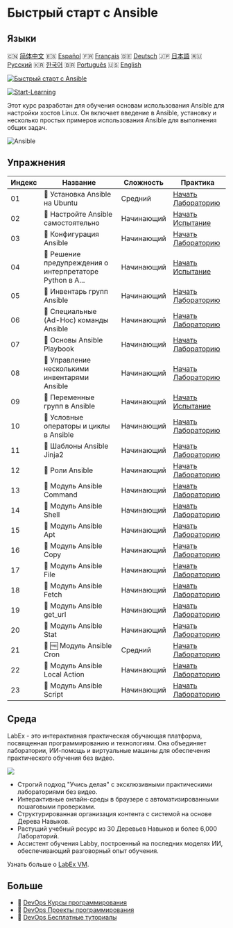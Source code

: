 # Быстрый старт с Ansible

## Языки

🇨🇳 [简体中文](README_zh.md) 🇪🇸 [Español](README_es.md) 🇫🇷 [Français](README_fr.md) 🇩🇪 [Deutsch](README_de.md) 🇯🇵 [日本語](README_ja.md) 🇷🇺 [Русский](README_ru.md) 🇰🇷 [한국어](README_ko.md) 🇧🇷 [Português](README_pt.md) 🇺🇸 [English](README.md) 

[![Быстрый старт с Ansible](https://cover-creator.labex.io/quick-start-with-ansible.png?lang=ru)](https://labex.io/ru/courses/quick-start-with-ansible)

[![Start-Learning](https://img.shields.io/badge/Start-Learning-whitesmoke?style=for-the-badge)](https://labex.io/ru/courses/quick-start-with-ansible)

Этот курс разработан для обучения основам использования Ansible для настройки хостов Linux. Он включает введение в Ansible, установку и несколько простых примеров использования Ansible для выполнения общих задач.

![Ansible](https://img.shields.io/badge/Ansible-whitesmoke?style=for-the-badge&logo=ansible)


## Упражнения

|   Индекс | Название                                                  | Сложность   | Практика                                                                                                                                 |
|----------|-----------------------------------------------------------|-------------|------------------------------------------------------------------------------------------------------------------------------------------|
|       01 | 📖  Установка Ansible на Ubuntu                           | Средний     | <a target='_blank' href='https://labex.io/ru/tutorials/ansible-ansible-installation-on-ubuntu-67172'>Начать Лабораторию</a>              |
|       02 | 🎯  Настройте Ansible самостоятельно                      | Начинающий  | <a target='_blank' href='https://labex.io/ru/tutorials/ansible-setup-ansible-by-yourself-390383'>Начать Испытание</a>                    |
|       03 | 📖  Конфигурация Ansible                                  | Начинающий  | <a target='_blank' href='https://labex.io/ru/tutorials/ansible-ansible-configuration-390437'>Начать Лабораторию</a>                      |
|       04 | 🎯  Решение предупреждения о интерпретаторе Python в A... | Начинающий  | <a target='_blank' href='https://labex.io/ru/tutorials/ansible-resolving-ansible-python-interpreter-warning-390490'>Начать Испытание</a> |
|       05 | 📖  Инвентарь групп Ansible                               | Начинающий  | <a target='_blank' href='https://labex.io/ru/tutorials/ansible-ansible-groups-inventory-290160'>Начать Лабораторию</a>                   |
|       06 | 📖  Специальные (Ad-Hoc) команды Ansible                  | Начинающий  | <a target='_blank' href='https://labex.io/ru/tutorials/ansible-ansible-ad-hoc-commands-390441'>Начать Лабораторию</a>                    |
|       07 | 📖  Основы Ansible Playbook                               | Начинающий  | <a target='_blank' href='https://labex.io/ru/tutorials/ansible-ansible-playbook-basics-390426'>Начать Лабораторию</a>                    |
|       08 | 📖  Управление несколькими инвентарями Ansible            | Начинающий  | <a target='_blank' href='https://labex.io/ru/tutorials/ansible-manage-multiple-ansible-inventories-290193'>Начать Лабораторию</a>        |
|       09 | 🎯  Переменные групп в Ansible                            | Начинающий  | <a target='_blank' href='https://labex.io/ru/tutorials/ansible-ansible-group-variables-96690'>Начать Испытание</a>                       |
|       10 | 📖  Условные операторы и циклы в Ansible                  | Начинающий  | <a target='_blank' href='https://labex.io/ru/tutorials/ansible-ansible-conditionals-and-loops-390455'>Начать Лабораторию</a>             |
|       11 | 📖  Шаблоны Ansible Jinja2                                | Начинающий  | <a target='_blank' href='https://labex.io/ru/tutorials/ansible-ansible-jinja2-templates-390470'>Начать Лабораторию</a>                   |
|       12 | 📖  Роли Ansible                                          | Начинающий  | <a target='_blank' href='https://labex.io/ru/tutorials/ansible-ansible-roles-390467'>Начать Лабораторию</a>                              |
|       13 | 📖  Модуль Ansible Command                                | Начинающий  | <a target='_blank' href='https://labex.io/ru/tutorials/ansible-ansible-command-module-290161'>Начать Лабораторию</a>                     |
|       14 | 📖  Модуль Ansible Shell                                  | Начинающий  | <a target='_blank' href='https://labex.io/ru/tutorials/ansible-ansible-shell-module-289409'>Начать Лабораторию</a>                       |
|       15 | 📖  Модуль Ansible Apt                                    | Начинающий  | <a target='_blank' href='https://labex.io/ru/tutorials/ansible-ansible-apt-module-289651'>Начать Лабораторию</a>                         |
|       16 | 📖  Модуль Ansible Copy                                   | Начинающий  | <a target='_blank' href='https://labex.io/ru/tutorials/ansible-ansible-copy-module-289653'>Начать Лабораторию</a>                        |
|       17 | 📖  Модуль Ansible File                                   | Начинающий  | <a target='_blank' href='https://labex.io/ru/tutorials/ansible-ansible-file-module-289654'>Начать Лабораторию</a>                        |
|       18 | 📖  Модуль Ansible Fetch                                  | Начинающий  | <a target='_blank' href='https://labex.io/ru/tutorials/ansible-ansible-fetch-module-290159'>Начать Лабораторию</a>                       |
|       19 | 📖  Модуль Ansible get_url                                | Начинающий  | <a target='_blank' href='https://labex.io/ru/tutorials/ansible-ansible-get-url-module-290188'>Начать Лабораторию</a>                     |
|       20 | 📖  Модуль Ansible Stat                                   | Начинающий  | <a target='_blank' href='https://labex.io/ru/tutorials/ansible-ansible-stat-module-290192'>Начать Лабораторию</a>                        |
|       21 | 📖 🆓 Модуль Ansible Cron                                 | Средний     | <a target='_blank' href='https://labex.io/ru/tutorials/ansible-ansible-cron-module-290157'>Начать Лабораторию</a>                        |
|       22 | 📖  Модуль Ansible Local Action                           | Начинающий  | <a target='_blank' href='https://labex.io/ru/tutorials/ansible-ansible-local-action-module-290189'>Начать Лабораторию</a>                |
|       23 | 📖  Модуль Ansible Script                                 | Начинающий  | <a target='_blank' href='https://labex.io/ru/tutorials/ansible-ansible-script-module-289411'>Начать Лабораторию</a>                      |

## Среда

LabEx - это интерактивная практическая обучающая платформа, посвященная программированию и технологиям. Она объединяет лаборатории, ИИ-помощь и виртуальные машины для обеспечения практического обучения без видео.

![](https://tutorial-screenshot.getvm.io/images/vm-1725247253.png)

- Строгий подход "Учись делая" с эксклюзивными практическими лабораториями без видео.
- Интерактивные онлайн-среды в браузере с автоматизированными пошаговыми проверками.
- Структурированная организация контента с системой на основе Дерева Навыков.
- Растущий учебный ресурс из 30 Деревьев Навыков и более 6,000 Лабораторий.
- Ассистент обучения Labby, построенный на последних моделях ИИ, обеспечивающий разговорный опыт обучения.

Узнать больше о [LabEx VM](https://support.labex.io/using-labex/virtual-machine).

## Больше

- 🔗 [DevOps Курсы программирования](https://github.com/labex-labs/awesome-programming-courses)
- 🔗 [DevOps Проекты программирования](https://github.com/labex-labs/awesome-programming-projects)
- 🔗 [DevOps Бесплатные туториалы](https://github.com/labex-labs/devops-free-tutorials)

